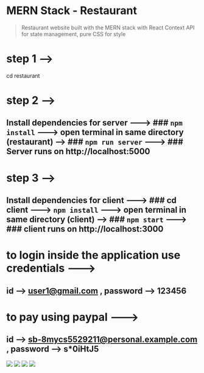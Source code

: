 # MERN Stack - Restaurant
> Restaurant website built with the MERN stack with React Context API for state management, pure CSS for style

# step 1 --> 
cd restaurant

# step 2 --> 
## Install dependencies for server ---> ### `npm install` ---> open terminal in same directory (restaurant) --> ### `npm run server` ---> ### Server runs on http://localhost:5000

# step 3 --> 
## Install dependencies for client ---> ### cd client ---> `npm install` --->  open terminal in same directory (client) --> ### `npm start` --->  ### client runs on http://localhost:3000

# to login inside the application use credentials --->
## id --> user1@gmail.com , password --> 123456

# to pay using paypal ---> 
## id --> sb-8mycs5529211@personal.example.com , password --> s*0iHtJ5

<img src = "https://i.ibb.co/T2rkVG7/Screenshot-147.png">
<img src = "https://i.ibb.co/WfgL1hS/Screenshot-148.png">
<img src = "https://i.ibb.co/RzkF2Dg/Screenshot-149.png">
<img src = "https://i.ibb.co/TmgjXBn/Screenshot-150.png">
